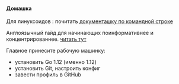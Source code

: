 #### Домашка

Для линуксоидов : почитать [документашку по командной строке](https://help.ubuntu.ru/wiki/%D0%BA%D0%BE%D0%BC%D0%B0%D0%BD%D0%B4%D0%BD%D0%B0%D1%8F_%D1%81%D1%82%D1%80%D0%BE%D0%BA%D0%B0)

Англоязычный гайд для начинающих поинформативнее и концентрированнее. [читать тут](https://maker.pro/linux/tutorial/basic-linux-commands-for-beginners)


Главное принесите рабочую машинку:

* установить Go 1.12 (именно 1.12)
* установить Git, настроить конфиг
* завести профиль в GitHub

